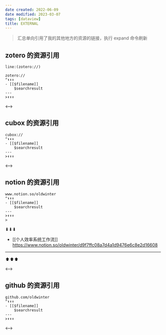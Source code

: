 ```yaml
---
date created: 2022-06-09
date modified: 2023-03-07
tags: [dataview]
title: EXTERNAL
---
```


> 汇总单向引用了我的其他地方的资源的链接，执行 expand 命令刷新

## zotero 的资源引用

```query
line:(zotero://)
```

```expander
zotero://
^⬇⬇⬇
- [[$filename]]  
    $searchresult
---
>⬆⬆⬆
```

<-->

## cubox 的资源引用

```expander
cubox://
^⬇⬇⬇
- [[$filename]]  
    $searchresult
---
>⬆⬆⬆
```

<-->

## notion 的资源引用

```expander
www.notion.so/oldwinter
^⬇⬇⬇
- [[$filename]]  
    $searchresult
---
>⬆⬆⬆
>
```

⬇⬇⬇

- [[个人效率系统工作流]]
	<https://www.notion.so/oldwinter/d9f7ffc08a7d4a1d9476e6c8e2d16608>
---

⬆⬆⬆

<-->

## github 的资源引用

```expander
github.com/oldwinter
^⬇⬇⬇
- [[$filename]]  
    $searchresult
---
>⬆⬆⬆
```

<-->
